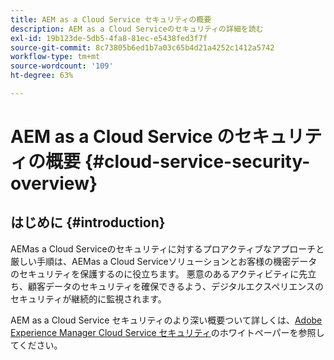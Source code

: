 ```yaml
---
title: AEM as a Cloud Service セキュリティの概要
description: AEM as a Cloud Serviceのセキュリティの詳細を読む
exl-id: 19b123de-5db5-4fa8-81ec-e5438fed3f7f
source-git-commit: 8c73805b6ed1b7a03c65b4d21a4252c1412a5742
workflow-type: tm+mt
source-wordcount: '109'
ht-degree: 63%

---
```


# AEM as a Cloud Service のセキュリティの概要 {#cloud-service-security-overview}

## はじめに {#introduction}

AEMas a Cloud Serviceのセキュリティに対するプロアクティブなアプローチと厳しい手順は、AEMas a Cloud Serviceソリューションとお客様の機密データのセキュリティを保護するのに役立ちます。 悪意のあるアクティビティに先立ち、顧客データのセキュリティを確保できるよう、デジタルエクスペリエンスのセキュリティが継続的に監視されます。

AEM as a Cloud Service セキュリティのより深い概要ついて詳しくは、[Adobe Experience Manager Cloud Service セキュリティ](https://www.adobe.com/content/dam/cc/en/security/pdfs/AEMCloudService_Security_Overview.pdf)のホワイトペーパーを参照してください。
